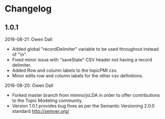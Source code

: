 # Changelog
## 1.0.1

2016-08-21: Owen Dall
- Added global "recordDelimiter" variable to be used throughout instead of "\n".
- Fixed minor issue with "saveState" CSV header not having a record delimiter.
- Added Row and column labels to the topicPMI csv.
- Minor edits row and column labels for the other csv definitions.

2016-08-20: Owen Dall
- Forked master branch from mimno/jsLDA in order to offer contributions to the Topic Modeling community.
- Version 1.0.1 provides bug fixes as per the Semantic Versioning 2.0.0 standard http://semver.org/
